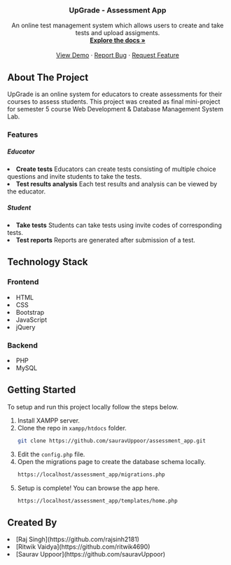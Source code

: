 <br />
<p align="center">
  <h3 align="center">UpGrade - Assessment App</h3>

  <p align="center">
    An online test management system which allows users to create and take tests and upload assigments.
    <br />
    <a href="https://github.com/sauravUppoor/assessment_app"><strong>Explore the docs »</strong></a>
    <br />
    <br />
    <a href="#">View Demo</a>
    ·
    <a href="https://github.com/sauravUppoor/assessment_app/issues">Report Bug</a>
    ·
    <a href="https://github.com/sauravUppoor/assessment_app/issues">Request Feature</a>
  </p>
</p>

## About The Project

<!-- [![Product Name Screen Shot][product-screenshot]](https://example.com) -->

UpGrade is an online system for educators to create assessments for their courses to assess students. This project was created as final mini-project for semester 5 course Web Development & Database Management System Lab. 

### Features

##### Educator

<li> <b>Create tests</b> Educators can create tests consisting of multiple choice questions and invite students to take the tests. </li>
<li> <b>Test results analysis</b> Each test results and analysis can be viewed by the educator. </li>

##### Student

<li> <b>Take tests</b> Students can take tests using invite codes of corresponding tests. </li>
<li> <b>Test reports</b> Reports are generated after submission of a test. </li>

## Technology Stack

### Frontend

<li> HTML </li>
<li> CSS </li>
<li> Bootstrap </li>
<li> JavaScript </li>
<li> jQuery </li>

### Backend

<li> PHP </li>
<li> MySQL </li>

## Getting Started

To setup and run this project locally follow the steps below.

1. Install XAMPP server.
2. Clone the repo in ```xampp/htdocs``` folder. 
    ```sh
   git clone https://github.com/sauravUppoor/assessment_app.git
   ```
3. Edit the ```config.php``` file.
4. Open the migrations page to create the database schema locally.
    ```sh
    https://localhost/assessment_app/migrations.php
    ```
5. Setup is complete! You can browse the app here.
    ```sh
    https://localhost/assessment_app/templates/home.php
    ```

## Created By

<li> [Raj Singh](https://github.com/rajsinh2181) </li>
<li> [Ritwik Vaidya](https://github.com/ritwik4690) </li>
<li> [Saurav Uppoor](https://github.com/sauravUppoor) </li>


